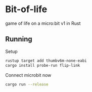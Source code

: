 # Bit-of-life

game of life on a micro:bit v1 in Rust

## Running

Setup

```sh
rustup target add thumbv6m-none-eabi
cargo install probe-run flip-link
```

Connect microbit now

```sh
cargo run --release
```
